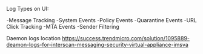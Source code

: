 Log Types on UI:

-Message Tracking
-System Events
-Policy Events
-Quarantine Events
-URL Click Tracking
-MTA Events
-Sender Filtering

Daemon logs location
https://success.trendmicro.com/solution/1095889-deamon-logs-for-interscan-messaging-security-virtual-appliance-imsva

